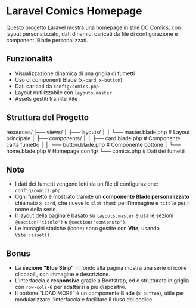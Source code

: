 # Laravel Comics Homepage

Questo progetto Laravel mostra una homepage in stile DC Comics, con layout personalizzato, dati dinamici caricati da file di configurazione e componenti Blade personalizzati.

## Funzionalità

- Visualizzazione dinamica di una griglia di fumetti
- Uso di componenti Blade (`x-card`, `x-button`)
- Dati caricati da `config/comics.php`
- Layout riutilizzabile con `layouts.master`
- Assets gestiti tramite Vite

## Struttura del Progetto

resources/ ├── views/ │ ├── layouts/ │ │ └── master.blade.php # Layout principale │ ├── components/ │ │ ├── card.blade.php # Componente carta fumetto │ │ └── button.blade.php # Componente bottone │ └── home.blade.php # Homepage config/ └── comics.php # Dati dei fumetti

## Note

- I dati dei fumetti vengono letti da un file di configurazione: `config/comics.php`.
- Ogni fumetto è mostrato tramite un **componente Blade personalizzato** chiamato `x-card`, che riceve lo `slot` `thumb` per l’immagine e `titolo` per il nome della serie.
- Il layout della pagina è basato su `layouts.master` e usa le sezioni `@section('titolo')` e `@section('contenuto')`.
- Le immagini statiche (icone) sono gestite con **Vite**, usando `Vite::asset()`.

## Bonus

- La **sezione "Blue Strip"** in fondo alla pagina mostra una serie di icone cliccabili, con immagine e descrizione.
- L'interfaccia è **responsive** grazie a Bootstrap, ed è strutturata in griglia con `row-cols-6` per adattarsi a più dispositivi.
- Il bottone “LOAD MORE” è un componente Blade (`x-button`), utile per modularizzare l’interfaccia e facilitare il riuso del codice.
